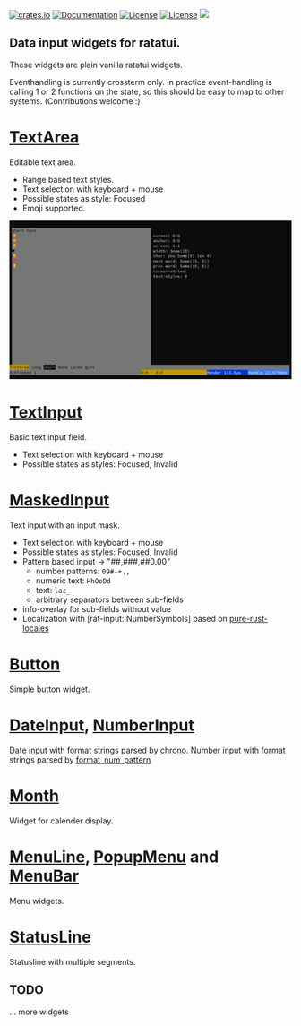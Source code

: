 [![crates.io](https://img.shields.io/crates/v/rat-input.svg)](https://crates.io/crates/rat-input)
[![Documentation](https://docs.rs/rat-input/badge.svg)](https://docs.rs/rat-input)
[![License](https://img.shields.io/badge/license-MIT-blue.svg)](https://opensource.org/licenses/MIT)
[![License](https://img.shields.io/badge/license-APACHE-blue.svg)](https://www.apache.org/licenses/LICENSE-2.0)
![](https://tokei.rs/b1/github/thscharler/rat-input)

## Data input widgets for ratatui.

These widgets are plain vanilla ratatui widgets.

Eventhandling is currently crossterm only.
In practice event-handling is calling 1 or 2 functions on the state, so this
should be easy to map to other systems. (Contributions welcome :)

# [TextArea](crate::textarea)

Editable text area.

* Range based text styles.
* Text selection with keyboard + mouse
* Possible states as style: Focused
* Emoji supported.

![image](https://github.com/thscharler/rat-input/blob/master/textarea.gif?raw=true)

# [TextInput](crate::input)

Basic text input field.

* Text selection with keyboard + mouse
* Possible states as styles: Focused, Invalid

# [MaskedInput](crate::masked_input)

Text input with an input mask.

* Text selection with keyboard + mouse
* Possible states as styles: Focused, Invalid
* Pattern based input -> "##,###,##0.00"
    * number patterns: `09#-+.,`
    * numeric text: `HhOoDd`
    * text: `lac_`
    * arbitrary separators between sub-fields
* info-overlay for sub-fields without value
* Localization with [rat-input::NumberSymbols] based on [pure-rust-locales](pure-rust-locales)

# [Button](crate::button::Button)

Simple button widget.

# [DateInput](crate::date_input), [NumberInput](crate::number_input)

Date input with format strings parsed by [chrono](https://docs.rs/chrono/latest/chrono/).
Number input with format strings parsed
by [format_num_pattern](https://docs.rs/format_num_pattern/latest/format_num_pattern/)

# [Month](crate::calendar)

Widget for calender display.

# [MenuLine](crate::menuline), [PopupMenu](crate::popup_menu) and [MenuBar](crate::menubar)

Menu widgets.

# [StatusLine](crate::statusline)

Statusline with multiple segments.

## TODO

... more widgets 